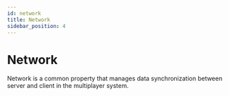 ```yaml
---
id: network
title: Network
sidebar_position: 4
---
```


# Network

Network is a common property that manages data synchronization between server and client in the multiplayer system. 
